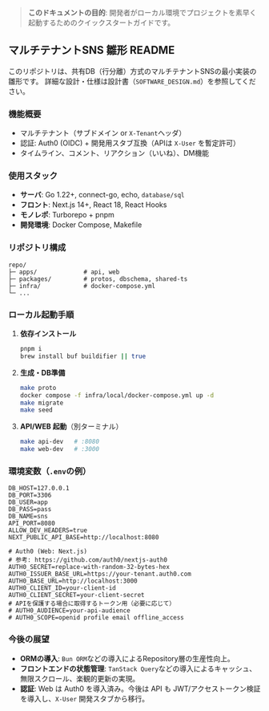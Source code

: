 > **このドキュメントの目的**: 開発者がローカル環境でプロジェクトを素早く起動するためのクイックスタートガイドです。

## マルチテナントSNS 雛形 README

このリポジトリは、共有DB（行分離）方式のマルチテナントSNSの最小実装の雛形です。
詳細な設計・仕様は設計書（`SOFTWARE_DESIGN.md`）を参照してください。

### 機能概要
- マルチテナント（サブドメイン or `X-Tenant`ヘッダ）
- 認証: Auth0 (OIDC) + 開発用スタブ互換（APIは `X-User` を暫定許可）
- タイムライン、コメント、リアクション（いいね）、DM機能

### 使用スタック
- **サーバ**: Go 1.22+, connect-go, echo, `database/sql`
- **フロント**: Next.js 14+, React 18, React Hooks
- **モノレポ**: Turborepo + pnpm
- **開発環境**: Docker Compose, Makefile

### リポジトリ構成
```
repo/
├─ apps/             # api, web
├─ packages/         # protos, dbschema, shared-ts
├─ infra/            # docker-compose.yml
└─ ...
```

### ローカル起動手順
1. **依存インストール**
   ```bash
   pnpm i
   brew install buf buildifier || true
   ```
2. **生成・DB準備**
   ```bash
   make proto
   docker compose -f infra/local/docker-compose.yml up -d
   make migrate
   make seed
   ```
3. **API/WEB 起動**（別ターミナル）
   ```bash
   make api-dev   # :8080
   make web-dev   # :3000
   ```

### 環境変数（`.env`の例）
```env
DB_HOST=127.0.0.1
DB_PORT=3306
DB_USER=app
DB_PASS=pass
DB_NAME=sns
API_PORT=8080
ALLOW_DEV_HEADERS=true
NEXT_PUBLIC_API_BASE=http://localhost:8080

# Auth0 (Web: Next.js)
# 参考: https://github.com/auth0/nextjs-auth0
AUTH0_SECRET=replace-with-random-32-bytes-hex
AUTH0_ISSUER_BASE_URL=https://your-tenant.auth0.com
AUTH0_BASE_URL=http://localhost:3000
AUTH0_CLIENT_ID=your-client-id
AUTH0_CLIENT_SECRET=your-client-secret
# APIを保護する場合に取得するトークン用（必要に応じて）
# AUTH0_AUDIENCE=your-api-audience
# AUTH0_SCOPE=openid profile email offline_access
```

### 今後の展望
- **ORMの導入**: `Bun ORM`などの導入によるRepository層の生産性向上。
- **フロントエンドの状態管理**: `TanStack Query`などの導入によるキャッシュ、無限スクロール、楽観的更新の実現。
- **認証**: Web は Auth0 を導入済み。今後は API も JWT/アクセストークン検証を導入し、`X-User` 開発スタブから移行。
